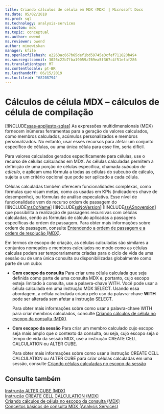```yaml
---
title: Criando cálculos de célula em MDX (MDX) | Microsoft Docs
ms.date: 05/02/2018
ms.prod: sql
ms.technology: analysis-services
ms.custom: mdx
ms.topic: conceptual
ms.author: owend
ms.reviewer: owend
author: minewiskan
manager: kfile
ms.openlocfilehash: e2263ac667b65def1bd59745e3cfef711820b494
ms.sourcegitcommit: 3026c22b7fba19059a769ea5f367c4f51efaf286
ms.translationtype: MT
ms.contentlocale: pt-BR
ms.lasthandoff: 06/15/2019
ms.locfileid: "68208794"
---
```

# <a name="mdx-cell-calculations---build-cell-calculations"></a>Cálculos de célula MDX – cálculos de célula de compilação
[!INCLUDE[ssas-appliesto-sqlas](../../../includes/ssas-appliesto-sqlas.md)]
  As expressões multidimensionais (MDX) fornecem inúmeras ferramentas para a geração de valores calculados, como membros calculados, acúmulos personalizados e membros personalizados. No entanto, usar esses recursos para afetar um conjunto específico de células, ou uma única célula para esse fim, seria difícil.  
  
 Para valores calculados gerados especificamente para células, use o recurso de células calculadas em MDX. As células calculadas permitem a definição de uma porção de células específica, chamada *subcubo de cálculo*, e aplicam uma fórmula a todas as células do subcubo de cálculo, sujeita a um critério opcional que pode ser aplicado a cada célula.  
  
 Células calculadas também oferecem funcionalidades complexas, como fórmulas que visam metas, como as usadas em KPIs (indicadores chave de desempenho), ou fórmulas de análise especulativa. Esse nível de funcionalidade vem do recurso ordem de passagem do [!INCLUDE[msCoName](../../../includes/msconame-md.md)] [!INCLUDE[ssNoVersion](../../../includes/ssnoversion-md.md)] [!INCLUDE[ssASnoversion](../../../includes/ssasnoversion-md.md)] que possibilita a realização de passagens recursivas com células calculadas, sendo as fórmulas de cálculo aplicadas a passagens específicas da ordem de passagem. Para obter mais informações sobre ordem de passagem, consulte [Entendendo a ordem de passagem e a ordem de resolução &#40;MDX&#41;](../../../analysis-services/multidimensional-models/mdx/mdx-data-manipulation-understanding-pass-order-and-solve-order.md).  
  
 Em termos de escopo de criação, as células calculadas são similares a conjuntos nomeados e membros calculados no modo como as células calculas podem ser temporariamente criadas para o ciclo de vida de uma sessão ou de uma única consulta ou disponibilizadas globalmente como parte de um cubo:  
  
-   **Com escopo da consulta** Para criar uma célula calculada que seja definida como parte de uma consulta MDX e, portanto, cujo escopo esteja limitado à consulta, use a palavra-chave WITH. Você pode usar a célula calculada em uma instrução MDX SELECT. Usando essa abordagem, a célula calculada criada pelo uso da palavra-chave **WITH** pode ser alterada sem afetar a instrução SELECT.  
  
     Para obter mais informações sobre como usar a palavra-chave WITH para criar membros calculados, consulte [Criando cálculos de célula no escopo da consulta &#40;MDX&#41;](../../../analysis-services/multidimensional-models/mdx/mdx-cell-calculations-query-scoped-cell-calculations.md).  
  
-   **Com escopo da sessão** Para criar um membro calculado cujo escopo seja mais amplo que o contexto da consulta, ou seja, cujo escopo seja o tempo de vida da sessão MDX, use a instrução CREATE CELL CALCULATION ou ALTER CUBE.  
  
     Para obter mais informações sobre como usar a instrução CREATE CELL CALCULATION ou ALTER CUBE para criar células calculadas em uma sessão, consulte [Criando células calculadas no escopo da sessão](../../../analysis-services/multidimensional-models/mdx/mdx-cell-calculations-session-scoped-calculated-cells.md)  
  
## <a name="see-also"></a>Consulte também  
 [Instrução ALTER CUBE &#40;MDX&#41;](../../../mdx/mdx-data-definition-alter-cube.md)   
 [Instrução CREATE CELL CALCULATION &#40;MDX&#41;](../../../mdx/mdx-data-definition-create-cell-calculation.md)   
 [Criando cálculos de célula no escopo da consulta &#40;MDX&#41;](../../../analysis-services/multidimensional-models/mdx/mdx-cell-calculations-query-scoped-cell-calculations.md)   
 [Conceitos básicos de consulta MDX &#40;Analysis Services&#41;](../../../analysis-services/multidimensional-models/mdx/mdx-query-fundamentals-analysis-services.md)  
  
  
